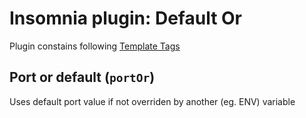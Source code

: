 
# Insomnia plugin: Default Or
Plugin constains following [Template Tags](https://support.insomnia.rest/article/40-template-tags)

## Port or default (`portOr`)
Uses default port value if not overriden by another (eg. ENV) variable
